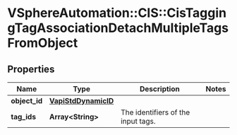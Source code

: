 # VSphereAutomation::CIS::CisTaggingTagAssociationDetachMultipleTagsFromObject

## Properties
Name | Type | Description | Notes
------------ | ------------- | ------------- | -------------
**object_id** | [**VapiStdDynamicID**](VapiStdDynamicID.md) |  | 
**tag_ids** | **Array&lt;String&gt;** | The identifiers of the input tags. | 


